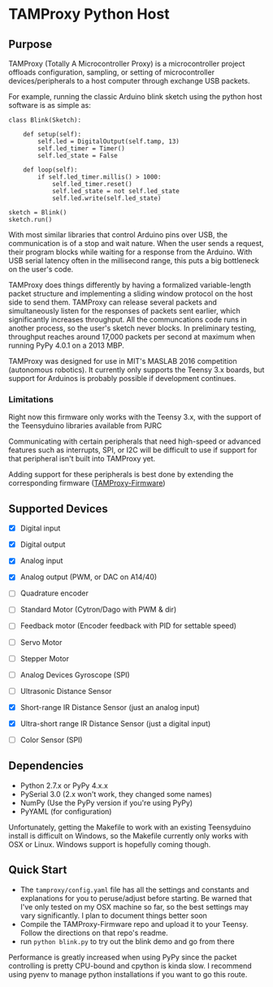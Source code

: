 TAMProxy Python Host
====================

Purpose
-------

TAMProxy (Totally A Microcontroller Proxy) is a microcontroller project offloads configuration, sampling, or setting of microcontroller devices/peripherals to a host computer through exchange USB packets.

For example, running the classic Arduino blink sketch using the python host software is as simple as:

	class Blink(Sketch):
	
	    def setup(self):
	        self.led = DigitalOutput(self.tamp, 13)
	        self.led_timer = Timer()
	        self.led_state = False
	
	    def loop(self):
	        if self.led_timer.millis() > 1000:
	            self.led_timer.reset()
	            self.led_state = not self.led_state
	            self.led.write(self.led_state)
	
    sketch = Blink()
    sketch.run()
    
With most similar libraries that control Arduino pins over USB, the communication is of a stop and wait nature. When the user sends a request, their program blocks while waiting for a response from the Arduino. With USB serial latency often in the millisecond range, this puts a big bottleneck on the user's code.

TAMProxy does things differently by having a formalized variable-length packet structure and implementing a sliding window protocol on the host side to send them. TAMProxy can release several packets and simultaneously listen for the responses of packets sent earlier, which significantly increases throughput. All the communcations code runs in another process, so the user's sketch never blocks. In preliminary testing, throughput reaches around 17,000 packets per second at maximum when running PyPy 4.0.1 on a 2013 MBP.

TAMProxy was designed for use in MIT's MASLAB 2016 competition (autonomous robotics). It currently only supports the Teensy 3.x boards, but support for Arduinos is probably possible if development continues.

### Limitations
Right now this firmware only works with the Teensy 3.x, with the support of the Teensyduino libraries available from PJRC

Communicating with certain peripherals that need high-speed or advanced features such as interrupts, SPI, or I2C will be difficult to use if support for that peripheral isn't built into TAMProxy yet.

Adding support for these peripherals is best done by extending the corresponding firmware ([TAMProxy-Firmware](https://github.com/mitchgu/TAMProxy-Firmware))

Supported Devices
-----------------
- [x] Digital input
- [x] Digital output
- [x] Analog input
- [x] Analog output (PWM, or DAC on A14/40)
- [ ] Quadrature encoder
- [ ] Standard Motor (Cytron/Dago with PWM & dir)
- [ ] Feedback motor (Encoder feedback with PID for settable speed)
- [ ] Servo Motor
- [ ] Stepper Motor
- [ ] Analog Devices Gyroscope (SPI)
- [ ] Ultrasonic Distance Sensor
- [x] Short-range IR Distance Sensor (just an analog input)
- [x] Ultra-short range IR Distance Sensor (just a digital input)
- [ ] Color Sensor (SPI)


Dependencies
------------

- Python 2.7.x or PyPy 4.x.x
- PySerial 3.0 (2.x won't work, they changed some names)
- NumPy (Use the PyPy version if you're using PyPy)
- PyYAML (for configuration)

Unfortunately, getting the Makefile to work with an existing Teensyduino install is difficult on Windows, so the Makefile currently only works with OSX or Linux. Windows support is hopefully coming though.

Quick Start
-----------

- The `tamproxy/config.yaml` file has all the settings and constants and explanations for you to peruse/adjust before starting. Be warned that I've only tested on my OSX machine so far, so the best settings may vary significantly. I plan to document things better soon
- Compile the TAMProxy-Firmware repo and upload it to your Teensy. Follow the directions on that repo's readme.
- run `python blink.py` to try out the blink demo and go from there

Performance is greatly increased when using PyPy since the packet controlling is pretty CPU-bound and cpython is kinda slow. I recommend using pyenv to manage python installations if you want to go this route.
